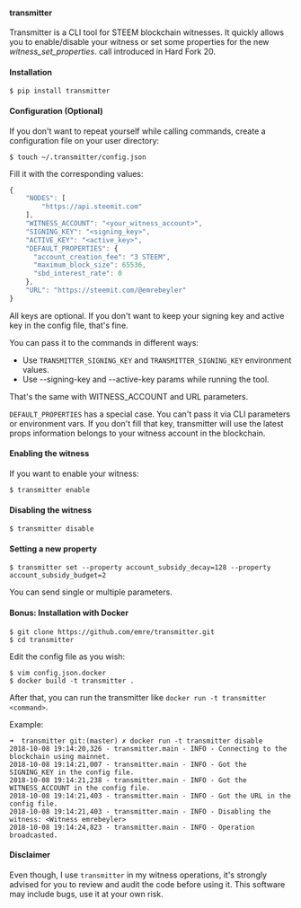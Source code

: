 #### transmitter

Transmitter is a CLI tool for STEEM blockchain witnesses. It quickly
allows you to enable/disable your witness or set some properties for the new
*witness_set_properties*. call introduced in Hard Fork 20.

#### Installation

```
$ pip install transmitter
```

#### Configuration (Optional)

If you don't want to repeat yourself while calling commands, create a configuration file on your user directory:

```
$ touch ~/.transmitter/config.json
```

Fill it with the corresponding values:

```javascript
{
    "NODES": [
        "https://api.steemit.com"
    ],
    "WITNESS_ACCOUNT": "<your_witness_account>",
    "SIGNING_KEY": "<signing_key>",
    "ACTIVE_KEY": "<active_key>",
    "DEFAULT_PROPERTIES": {
      "account_creation_fee": "3 STEEM",
      "maximum_block_size": 65536,
      "sbd_interest_rate": 0
    },
    "URL": "https://steemit.com/@emrebeyler"
}
```

All keys are optional. If you don't want to keep your signing key and active key in the config file, that's fine.

You can pass it to the commands in different ways:

- Use ```TRANSMITTER_SIGNING_KEY``` and ```TRANSMITTER_SIGNING_KEY``` environment values.
- Use --signing-key and --active-key params while running the tool.

That's the same with WITNESS_ACCOUNT and URL parameters. 

```DEFAULT_PROPERTIES``` has a special case. You can't pass it via CLI parameters or environment vars. If you
don't fill that key, transmitter will use the latest props information belongs to your witness account in the blockchain.

#### Enabling the witness

If you want to enable your witness:

```
$ transmitter enable 
```

#### Disabling the witness

```
$ transmitter disable
```

#### Setting a new property

```
$ transmitter set --property account_subsidy_decay=128 --property account_subsidy_budget=2
```

You can send single or multiple parameters.

#### Bonus: Installation with Docker

```
$ git clone https://github.com/emre/transmitter.git
$ cd transmitter
```
Edit the config file as you wish:

```
$ vim config.json.docker 
$ docker build -t transmitter .
```

After that, you can run the transmitter like ```docker run -t transmitter <command>```.

Example: 

```
➜  transmitter git:(master) ✗ docker run -t transmitter disable
2018-10-08 19:14:20,326 - transmitter.main - INFO - Connecting to the blockchain using mainnet.
2018-10-08 19:14:21,007 - transmitter.main - INFO - Got the SIGNING_KEY in the config file.
2018-10-08 19:14:21,238 - transmitter.main - INFO - Got the WITNESS_ACCOUNT in the config file.
2018-10-08 19:14:21,403 - transmitter.main - INFO - Got the URL in the config file.
2018-10-08 19:14:21,403 - transmitter.main - INFO - Disabling the witness: <Witness emrebeyler>
2018-10-08 19:14:24,823 - transmitter.main - INFO - Operation broadcasted.
```

#### Disclaimer

Even though, I use ```transmitter``` in my witness operations, it's strongly advised for you
to review and audit the code before using it. This software may include bugs, use it at your own risk.